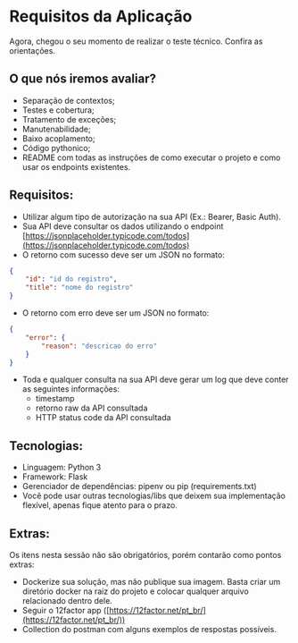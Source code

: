 # Requisitos da Aplicação

Agora, chegou o seu momento de realizar o teste técnico. Confira as orientações.

## O que nós iremos avaliar?

- Separação de contextos;
- Testes e cobertura;
- Tratamento de exceções;
- Manutenabilidade;
- Baixo acoplamento;
- Código pythonico;
- README com todas as instruções de como executar o projeto e como usar os endpoints existentes.

## Requisitos:

- Utilizar algum tipo de autorização na sua API (Ex.: Bearer, Basic Auth).
- Sua API deve consultar os dados utilizando o endpoint [https://jsonplaceholder.typicode.com/todos](https://jsonplaceholder.typicode.com/todos)
- O retorno com sucesso deve ser um JSON no formato:

```json
{
    "id": "id do registro",
    "title": "nome do registro"
}
```

- O retorno com erro deve ser um JSON no formato:

```json
{
    "error": {
        "reason": "descricao do erro"
    }
}
```

- Toda e qualquer consulta na sua API deve gerar um log que deve conter as seguintes informações:
  - timestamp
  - retorno raw da API consultada
  - HTTP status code da API consultada

## Tecnologias:

- Linguagem: Python 3
- Framework: Flask
- Gerenciador de dependências: pipenv ou pip (requirements.txt)
- Você pode usar outras tecnologias/libs que deixem sua implementação flexível, apenas fique atento para o prazo.

## Extras:

Os itens nesta sessão não são obrigatórios, porém contarão como pontos extras:

- Dockerize sua solução, mas não publique sua imagem. Basta criar um diretório docker na raiz do projeto e colocar qualquer arquivo relacionado dentro dele.
- Seguir o 12factor app ([https://12factor.net/pt_br/](https://12factor.net/pt_br/))
- Collection do postman com alguns exemplos de respostas possíveis.
